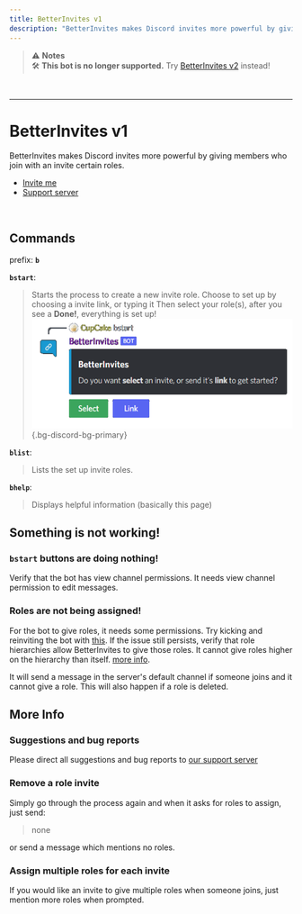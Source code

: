 ```yaml
---
title: BetterInvites v1
description: "BetterInvites makes Discord invites more powerful by giving members who join with an invite certain roles"
---
```


> ⚠️ **Notes**
> <br>
> 🛠️ **This bot is no longer supported.** Try [BetterInvites v2](https://thymedev.github.io/docs/betterinvites) instead!

<br />

<hr />

# BetterInvites v1

<div class="text-xl">BetterInvites makes Discord invites more powerful by giving members who join with an invite certain roles.</div>

- [Invite me](https://thymedev.github.io/invite/betterinvites/v1)
- [Support server](https://thymedev.github.io/discord.html)

<br />

## Commands
prefix: **`b`**

**`bstart`**: 
>Starts the process to create a new invite role.
>Choose to set up by choosing a invite link, or typing it
>Then select your role(s), after you see a **Done!**, everything is set up!
![Image of /bstart command, with "Select" and "Link" buttons below](/media/BetterInvites_bstart.png){.bg-discord-bg-primary}

**`blist`**:
>Lists the set up invite roles.

**`bhelp`**:
>Displays helpful information (basically this page)

## Something is not working!
### `bstart` buttons are doing nothing!
Verify that the bot has view channel permissions. It needs view channel permission to edit messages.

### Roles are not being assigned!
For the bot to give roles, it needs some permissions. Try kicking and reinviting the bot with [this](https://thymedev.github.io/invite/betterinvites-old).
If the issue still persists, verify that role hierarchies allow BetterInvites to give those roles. It cannot give roles higher on the hierarchy than itself. [more info](https://support.discord.com/hc/en-us/articles/214836687-Role-Management-101).

It will send a message in the server's default channel if someone joins and it cannot give a role.
This will also happen if a role is deleted.

## More Info
### Suggestions and bug reports
Please direct all suggestions and bug reports to [our support server](https://thymedev.github.io/discord.html)

### Remove a role invite
Simply go through the process again and when it asks for roles to assign, just send:
>none

or send a message which mentions no roles.

### Assign multiple roles for each invite
If you would like an invite to give multiple roles when someone joins, just mention more roles when prompted.
